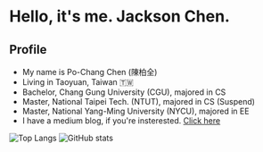 # Hello, it's me. Jackson Chen.

## Profile 
- My name is Po-Chang Chen (陳柏全)
- Living in  Taoyuan, Taiwan 🇹🇼
- Bachelor, Chang Gung University (CGU), majored in CS
- Master, National Taipei Tech. (NTUT), majored in CS (Suspend)
- Master, National Yang-Ming University (NYCU), majored in EE
- I have a medium blog, if you're insterested. [Click here](https://jackson1998.medium.com/)

![Top Langs](https://github-readme-stats.vercel.app/api/top-langs/?username=jacksonchen1998&layout=compact&theme=nord&count_private=true&langs_count=6)
![GitHub stats](https://github-readme-stats.vercel.app/api?username=jacksonchen1998&theme=nord&show_icons=true&count_private=true&hide=contribs)
